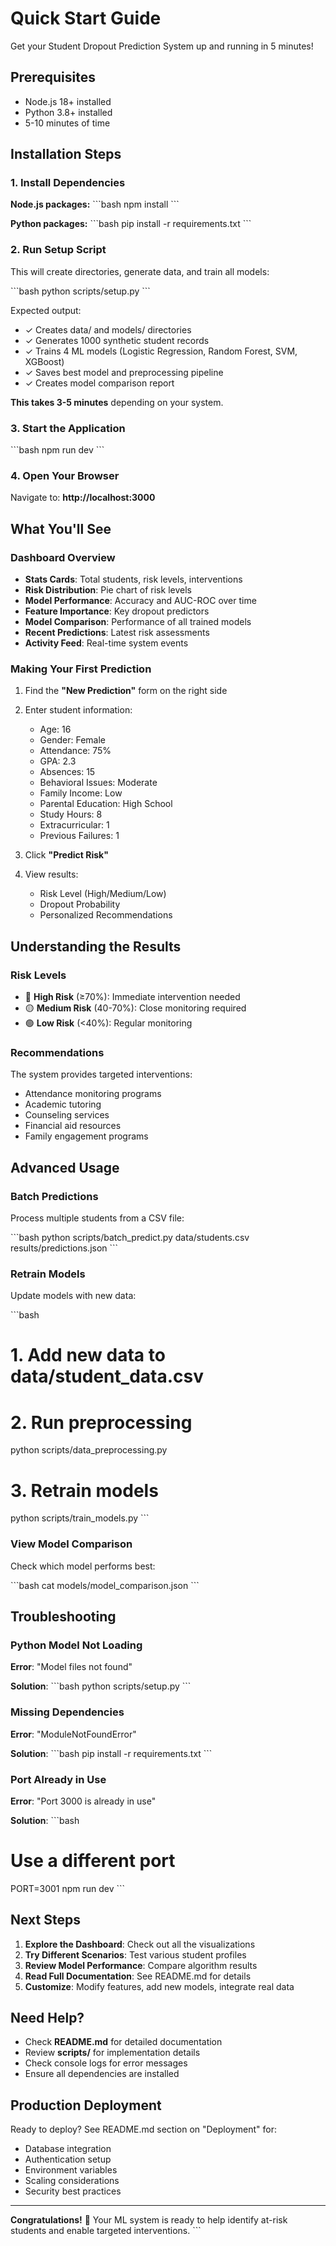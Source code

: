 # Quick Start Guide

Get your Student Dropout Prediction System up and running in 5 minutes!

## Prerequisites

- Node.js 18+ installed
- Python 3.8+ installed
- 5-10 minutes of time

## Installation Steps

### 1. Install Dependencies

**Node.js packages:**
\`\`\`bash
npm install
\`\`\`

**Python packages:**
\`\`\`bash
pip install -r requirements.txt
\`\`\`

### 2. Run Setup Script

This will create directories, generate data, and train all models:

\`\`\`bash
python scripts/setup.py
\`\`\`

Expected output:
- ✓ Creates data/ and models/ directories
- ✓ Generates 1000 synthetic student records
- ✓ Trains 4 ML models (Logistic Regression, Random Forest, SVM, XGBoost)
- ✓ Saves best model and preprocessing pipeline
- ✓ Creates model comparison report

**This takes 3-5 minutes** depending on your system.

### 3. Start the Application

\`\`\`bash
npm run dev
\`\`\`

### 4. Open Your Browser

Navigate to: **http://localhost:3000**

## What You'll See

### Dashboard Overview
- **Stats Cards**: Total students, risk levels, interventions
- **Risk Distribution**: Pie chart of risk levels
- **Model Performance**: Accuracy and AUC-ROC over time
- **Feature Importance**: Key dropout predictors
- **Model Comparison**: Performance of all trained models
- **Recent Predictions**: Latest risk assessments
- **Activity Feed**: Real-time system events

### Making Your First Prediction

1. Find the **"New Prediction"** form on the right side
2. Enter student information:
   - Age: 16
   - Gender: Female
   - Attendance: 75%
   - GPA: 2.3
   - Absences: 15
   - Behavioral Issues: Moderate
   - Family Income: Low
   - Parental Education: High School
   - Study Hours: 8
   - Extracurricular: 1
   - Previous Failures: 1

3. Click **"Predict Risk"**

4. View results:
   - Risk Level (High/Medium/Low)
   - Dropout Probability
   - Personalized Recommendations

## Understanding the Results

### Risk Levels
- 🔴 **High Risk** (≥70%): Immediate intervention needed
- 🟡 **Medium Risk** (40-70%): Close monitoring required
- 🟢 **Low Risk** (<40%): Regular monitoring

### Recommendations
The system provides targeted interventions:
- Attendance monitoring programs
- Academic tutoring
- Counseling services
- Financial aid resources
- Family engagement programs

## Advanced Usage

### Batch Predictions

Process multiple students from a CSV file:

\`\`\`bash
python scripts/batch_predict.py data/students.csv results/predictions.json
\`\`\`

### Retrain Models

Update models with new data:

\`\`\`bash
# 1. Add new data to data/student_data.csv
# 2. Run preprocessing
python scripts/data_preprocessing.py

# 3. Retrain models
python scripts/train_models.py
\`\`\`

### View Model Comparison

Check which model performs best:

\`\`\`bash
cat models/model_comparison.json
\`\`\`

## Troubleshooting

### Python Model Not Loading
**Error**: "Model files not found"

**Solution**:
\`\`\`bash
python scripts/setup.py
\`\`\`

### Missing Dependencies
**Error**: "ModuleNotFoundError"

**Solution**:
\`\`\`bash
pip install -r requirements.txt
\`\`\`

### Port Already in Use
**Error**: "Port 3000 is already in use"

**Solution**:
\`\`\`bash
# Use a different port
PORT=3001 npm run dev
\`\`\`

## Next Steps

1. **Explore the Dashboard**: Check out all the visualizations
2. **Try Different Scenarios**: Test various student profiles
3. **Review Model Performance**: Compare algorithm results
4. **Read Full Documentation**: See README.md for details
5. **Customize**: Modify features, add new models, integrate real data

## Need Help?

- Check **README.md** for detailed documentation
- Review **scripts/** for implementation details
- Check console logs for error messages
- Ensure all dependencies are installed

## Production Deployment

Ready to deploy? See README.md section on "Deployment" for:
- Database integration
- Authentication setup
- Environment variables
- Scaling considerations
- Security best practices

---

**Congratulations!** 🎉 Your ML system is ready to help identify at-risk students and enable targeted interventions.
\`\`\`

